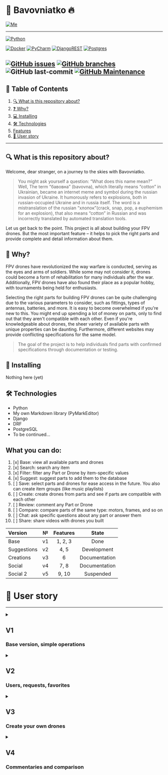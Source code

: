 
# 🚀 Bavovniatko 🔥
[![Me][user-badge]][user-url]

----

[![Python][python-badge]][python-url]

[![Docker][docker-badge]][docker-url]
[![PyCharm][pycharm-badge]][pycharm-url]
[![DjangoREST][django-rest-badge]][django-url]
[![Postgres][postgres-badge]][postgres-url]

[![GitHub issues][git-issues]][git-issues-url]
[![GitHub branches][git-branches]][git-url]
![GitHub last-commit][git-last-commit]
[![GitHub Maintenance][git-maintenance]][git-activity-url]
----
## 📝 Table of Contents
1. [🔍 What is this repository about?](#-what-is-this-repository-about)
2. [❓ Why?](#-why)
3. [💻 Installing](#-installing)
4. [🛠 Technologies](#-technologies)
5. [Features](#what-you-can-do)
6. [👤 User story](#-user-story)
____

## 🔍 What is this repository about?
Welcome, dear stranger, on a journey to the skies with Bavovniatko.

> You might ask yourself a question: “What does this name mean?” Well, The term “бавовна” (bavovna), which literally means “cotton” in Ukrainian, became an internet meme and symbol during the russian invasion of Ukraine. It humorously refers to explosions, both in russian-occupied Ukraine and in russia itself. The word is a mistranslation of the russian “хлопок”(crack, snap, pop, a euphemism for an explosion), that also means “cotton” in Russian and was incorrectly translated by automated translation tools.

Let us get back to the point.
This project is all about building your FPV drones. 
But the most important feature –
it helps to pick the right parts and provide complete and detail information about them.  

## 🤔 Why?
FPV drones have revolutionized the way warfare is conducted, serving as the eyes and arms of soldiers. While some may not consider it, drones could become a form of rehabilitation for many individuals after the war. Additionally, FPV drones have also found their place as a popular hobby, with tournaments being held for enthusiasts.

Selecting the right parts for building FPV drones can be quite challenging due to the various parameters to consider,
such as fittings, types of antennas, batteries, and more.
It is easy to become overwhelmed if you're new to this.
You might end up spending a lot of money on parts, only to find out that they aren't compatible with each other.
Even if you're knowledgeable about drones, the sheer variety of available parts with unique properties can be daunting.
Furthermore, different websites may provide conflicting specifications for the same model.

> The goal of the project is to help individuals find parts with confirmed specifications through documentation or testing.


## 🐒 Installing
Nothing here (yet)

## 🛠 Technologies
* Python
* My own Markdown library (PyMarkEditor)
* Django
* DRF
* PostgreSQL
* To be continued...

## What you can do:
1. [x] Base: view all available parts and drones
2. [x] Search: search any item 
3. [x] Filter: filter any Part or Drone by item-specific values
4. [x] Suggest: suggest parts to add them to the database
5. [ ] Save: select parts and drones for ease access in the future. You also can create item groups (like music playlists)
6. [ ] Create: create drones from parts and see if parts are compatible with each other
7. [ ] Review: comment any Part or Drone
8. [ ] Compare: compare parts of the same type: motors, frames, and so on
9. [ ] Chat: ask specific questions about any part or answer them
10. [ ] Share: share videos with drones you built

| Version     | №  | Features |     State     |
|:------------|:--:|:--------:|:-------------:|
| Base        | v1 | 1, 2, 3  |     Done      |
| Suggestions | v2 |   4, 5   |  Development  |
| Creations   | v3 |    6     | Documentation |
| Social      | v4 |   7, 8   | Documentation |
| Social 2    | v5 |  9, 10   |   Suspended   |


# 👤 User story
____


<details>
<summary>

## V1
### Base version, simple operations

</summary>

## `Anonymous`
1. As an `Anonymous`, I can use public API or website to retrieve detailed information about any Part or Drone in the database
2. As an `Anonymous`, I can use public API or website to retrieve a list of Parts or Drones in the database
3. As an `Anonymous`, I can use public API or website to retrieve a list of Parts or Drones in the database, filtered by category or category-specific values
4. As an `Anonymous`, I can use public API or website to search for Part or Drone and retrieve a list of results

## `Administrator`
1. As an `Administrator`, I can do everything `Anonymous` does
2. As an `Administrator`, I can use Django admin website do manage database
3. As an `Administrator`, I can CRUD any Part
4. As an `Administrator`, I can CRUD any Drone

</details>


<details>
<summary>

## V2
### Users, requests, favorites

</summary>

## `Anonymous`
1. As an `Anonymous`, I can do everything I could do in a V1

2. As an `Anonymous`, I can create my account using email, username, password, name, and surname
3. As an `Anonymous`, I can log in into my account using username and password 

## `User`
1. As a `User`, I can do everything `Anonymous` does
2. As a `User`, I can log out
3. As a `User`, I can make **Suggestion request** for any type of Part to add into the database
4. As a `User`, I can add commentary and files to my **Suggestion request**
5. As a `User`, I can view all my **Suggestion request** and their statuses (_pending_, _denied_, _approved_) on a separate page
6. As a `User`, I can view commentary to the _status_ if it exists, that is if `Administrator` denied it, I can see the reason
7. As a `User`, I can edit any of my unapproved **Suggestion request**
8. As a `User`, I can reopen any of my _denied_ **Suggestion request** with updated information
9. As a `User`, I can delete any of my **Suggestion request**, regardless of _status_
10. As a `User`, I can make **Change request** to any part that is if you spot a mistake or information is not completed

11. As a `User`, I can create **Part list** with any name to contain any Parts
12. As a `User`, I can edit or delete **Part list**, created by me
13. As a `User`, I can view any of my **Part list**
14. As a `User`, I can add Parts to any of my **Part list**
15. As a `User`, I can remove any Part from any of my **Part list**

## `Administrator`
1. As an `Administrator`, I can do everything I could do in a V1

2. As an `Administrator`, I can do everything `User` does
3. As an `Administrator`, I can CRUD any `User`
4. As an `Administrator`, I can CRUD any **Suggestion request**
5. As an `Administrator`, I can CRUD any **Part list**
6. As an `Administrator`, I can view all **Suggestion request**
7. As an `Administrator`, I can accept **Suggestion request**, so that Part will be added to the database
8. As an `Administrator`, I can deny **Suggestion request**, that is Part won't be added to the database and `User`, who sent the request, will be notified and view the reason
9. As an `Administrator`, I can view all **Change request** and change Part if necessary

</details>


<details>
<summary>

## V3
### Create your own drones

</summary>

## `Anonymous`
1. As an `Anonymous`, I can do everything I could do in a V2

## `User`
1. As a `User`, I can do everything I could do in a V2

2. As a `User`, I can view other people's profiles and _public_ drones they created
3. As a `User`, I can read _public_ drones from people's profiles
4. As a `User`, I can any Drone on the website
5. As a `User`, I can get the list of all my liked Drones
6. As a `User`, I can remove like from any Drone on the website

7. As a `User`, I can view all _public_ Drones created by any `User`
8. As a `User`, I can read any _public_ Drone created any `User`
9. As a `User`, I can filter all _public_ Drones by specifications
10. As a `User`, I can filter all _public_ Drones by completion
11. As a `User`, I can create a new drone with any available Parts. Those drones are _private_ by default. Might not be completed completely
12. As a `User`, I can change visibility of my Drone to _public_ or _private_
13. As a `User`, I can get a warning if Parts aren't compatible with each other. This warning can be disabled. 
Users might send **False error** request with detailed information. Not compatible parts will be displayed with a yellow error triangle
14. As a `User`, I can see a notification if Drone is not completed by any number of Parts
15. As a `User`, I can edit my Drone
16. As a `User`, I can delete my Drone

## `Administrator`
1. As an `Administrator`, I can do everything I could do in a V2
2. As an `Administrator`, I can CRUD any Drone, created by any `User`
3. As an `Administrator`, I can view all **False error** requests and accept or deny it

</details>


<details>
<summary>

## V4
### Commentaries and comparison

</summary>

## `Anonymous`
1. As an `Anonymous`, I can do everything I could do in a V3

2. As an `Anonymous`, I can read all comments on any part using website

3. As an `Anonymous`, I can compare Parts on the website; that is, I can compare multiple Motors, Cameras, and so on. I couldn't compare different parts, for example, Camera and Motor
4. As an `Anonymous`, I can select which Parts I want to compare from the search list

## `User`
1. As a `User`, I can do everything I could do in a V3

2. As a `User`, I can write a `Comment` to any Part
3. As a `User`, I can reply to any `Comment`
4. As a `User`, I can delete my `Comment`
5. As a `User`, I can get notification to app and email if any `User` replies to my `Comment`
6. As a `User`, I can disable email notifications in settings
7. As a `User`, I can view all Parts I commented on my profile page
8. As a `User`, I can view my comment highlighted on the Part page
9. As a `User`, I can see the number of `Comment` to each Part on the search page results


## `Administrator`
1. As an `Administrator`, I can do everything I could do in a V3

2. As an `Administrator`, I can view any `Comment` in the database 
3. As an `Administrator`, I can delete any `Comment` in the database

4. As an `Administrator`, I can block any `User` in the database, so that they will not be able to use their credentials to create a new account or log in to existing
5. As an `Administrator`, I can unblock any `User` in the database

</details>

[user-badge]: https://img.shields.io/badge/Palibrix-DD9623?style=plastic
[user-url]: https://github.com/Palibrix

[django-rest-badge]: https://img.shields.io/badge/DJANGO-REST-ff1709?style=for-the-badge&logo=django&logoColor=white&color=ff1709&labelColor=gray
[django-url]: https://www.djangoproject.com/
[docker-badge]: https://img.shields.io/badge/docker-%230db7ed.svg?style=for-the-badge&logo=docker&logoColor=white
[docker-url]: https://docker.com/
[postgres-badge]: https://img.shields.io/badge/postgres-%23316192.svg?style=for-the-badge&logo=postgresql&logoColor=white
[postgres-url]: https://www.postgresql.org/
[pycharm-badge]: https://img.shields.io/badge/pycharm-143?style=for-the-badge&logo=pycharm&logoColor=black&color=black&labelColor=green
[pycharm-url]: https://www.jetbrains.com/pycharm/
[python-badge]: http://ForTheBadge.com/images/badges/made-with-python.svg
[python-url]: https://www.python.org/

[git-activity-url]: https://GitHub.com/Palibrix/Bavovniatko/graphs/commit-activity
[git-branches]: https://badgen.net/github/branches/Palibrix/Bavovniatko
[git-issues-url]: https://github.com/Palibrix/Bavovniatko/
[git-issues]: https://img.shields.io/github/issues/Palibrix/Bavovniatko
[git-last-commit]: https://img.shields.io/github/last-commit/Palibrix/Bavovniatko
[git-maintenance]: https://img.shields.io/badge/Maintained%3F-yes-green.svg
[git-url]: https://github.com/Palibrix/Bavovniatko/
